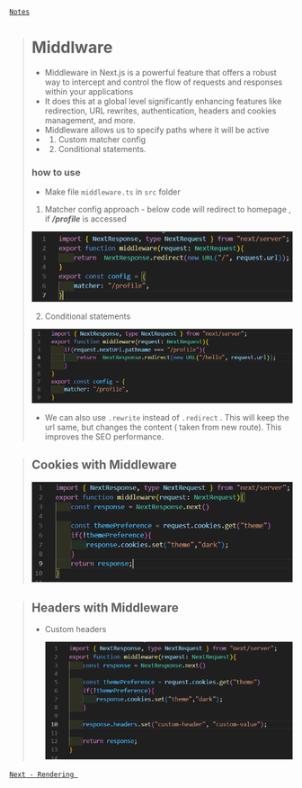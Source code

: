 [`Notes`](../../README.md)

> # Middlware
>
> - Middleware in Next.js is a powerful feature that offers a robust way to intercept
>   and control the flow of requests and responses within your applications
> - It does this at a global level significantly enhancing features like redirection, URL
>   rewrites, authentication, headers and cookies management, and more.
> - Middleware allows us to specify paths where it will be active
> - 1. Custom matcher config
> - 2. Conditional statements.
>
> ### how to use
> - Make file `middleware.ts` in `src` folder
>
>  1. Matcher config approach - below code will redirect to homepage , if  ***/profile*** is accessed
>
>   ![alt text](image-15.png)
>
>  2. Conditional statements
>
>   ![alt text](image-16.png)
>
> - We can also use `.rewrite` instead of `.redirect` . This will keep the url same, but changes the content ( taken from new route). This improves the SEO performance.

> ## Cookies with Middleware
>
>   ![alt text](image-17.png)

> ## Headers with Middleware
>
> - Custom headers
>
>   ![alt text](image-18.png)

[`Next - Rendering `](./rendering.md)